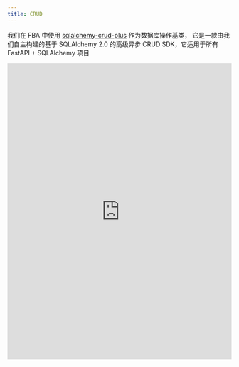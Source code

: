 ```yaml
---
title: CRUD
---
```


我们在 FBA 中使用 [sqlalchemy-crud-plus](https://wu-clan.github.io/sqlalchemy-crud-plus/) 作为数据库操作基类，
它是一款由我们自主构建的基于 SQLAlchemy 2.0 的高级异步 CRUD SDK，它适用于所有 FastAPI + SQLAlchemy 项目

<RepoCard repo="wu-clan/sqlalchemy-crud-plus" />

<iframe  
height=666
width=100%
src="https://wu-clan.github.io/sqlalchemy-crud-plus/"
frameborder=0
allowfullscreen>
</iframe>
